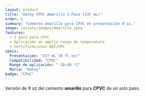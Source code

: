 ```yaml
---
layout: product
title: "Oatey CPVC Amarillo 1-Paso (237 mL)"
order: 6
summary: "Cemento amarillo para CPVC en presentación 8 oz."
image: /assets/images/Amarillo.jpeg
features:
  - 1 paso para CPVC
  - Aplicación en amplio rango de temperatura
  - Certificaciones NSF/UPC
specs:
  Presentación: "237 mL (8 fl oz)"
  Compatibilidad: "CPVC"
  Rango de aplicación: "-18–49 °C"
  Marca: "Oatey"
badge: "CPVC"
---
```

Versión de 8 oz del cemento **amarillo** para **CPVC** de un solo paso.
